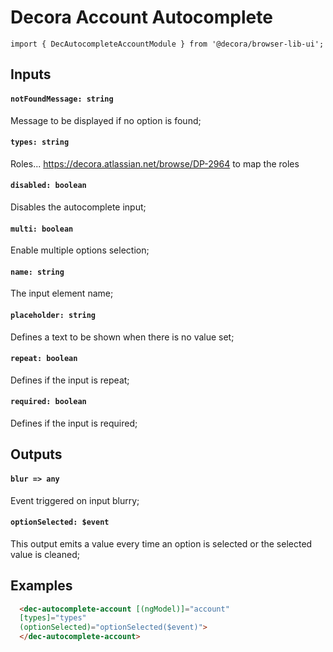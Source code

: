 # Decora Account Autocomplete

`import { DecAutocompleteAccountModule } from '@decora/browser-lib-ui';`

## Inputs

#### `notFoundMessage: string`
Message to be displayed if no option is found;

#### `types: string`
Roles... https://decora.atlassian.net/browse/DP-2964 to map the roles

#### `disabled: boolean`
Disables the autocomplete input;

#### `multi: boolean`
Enable multiple options selection;

#### `name: string`
The input element name;

#### `placeholder: string`
Defines a text to be shown when there is no value set;

#### `repeat: boolean`
Defines if the input is repeat;

#### `required: boolean`
Defines if the input is required;

## Outputs

#### `blur => any`
Event triggered on input blurry;

#### `optionSelected: $event`
This output emits a value every time an option is selected or the selected value is cleaned;

## Examples

```html
  <dec-autocomplete-account [(ngModel)]="account"
  [types]="types"
  (optionSelected)="optionSelected($event)">
  </dec-autocomplete-account>
```
